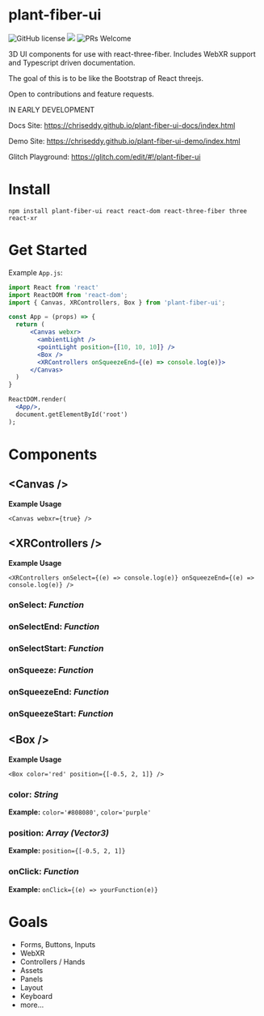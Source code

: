 # plant-fiber-ui

![GitHub license](https://img.shields.io/badge/license-MIT-blue.svg)
<a href="https://www.npmjs.com/package/plant-fiber-ui"><img src="https://img.shields.io/npm/v/plant-fiber-ui.svg"></a>
![PRs Welcome](https://img.shields.io/badge/PRs-welcome-brightgreen.svg)

3D UI components for use with react-three-fiber. Includes WebXR support and Typescript driven documentation.

The goal of this is to be like the Bootstrap of React threejs.

Open to contributions and feature requests.

IN EARLY DEVELOPMENT

Docs Site: https://chriseddy.github.io/plant-fiber-ui-docs/index.html

Demo Site: https://chriseddy.github.io/plant-fiber-ui-demo/index.html

Glitch Playground: https://glitch.com/edit/#!/plant-fiber-ui

# Install

`npm install plant-fiber-ui react react-dom react-three-fiber three react-xr`

# Get Started

Example `App.js`:

```jsx
import React from 'react'
import ReactDOM from 'react-dom';
import { Canvas, XRControllers, Box } from 'plant-fiber-ui';

const App = (props) => {
  return (
      <Canvas webxr>
        <ambientLight />
        <pointLight position={[10, 10, 10]} />
        <Box />
        <XRControllers onSqueezeEnd={(e) => console.log(e)}>
      </Canvas>
  )
}

ReactDOM.render(
  <App/>,
  document.getElementById('root')
);
```

# Components

## <Canvas \/>

**Example Usage** 

```<Canvas webxr={true} />```

## <XRControllers \/>

**Example Usage** 

```<XRControllers onSelect={(e) => console.log(e)} onSqueezeEnd={(e) => console.log(e)} />```

### onSelect: *Function*

### onSelectEnd: *Function*

### onSelectStart: *Function*

### onSqueeze: *Function*

### onSqueezeEnd: *Function*

### onSqueezeStart: *Function*

## <Box \/>

**Example Usage** 

```<Box color='red' position={[-0.5, 2, 1]} />```

### color: *String*

**Example:** `color='#808080'`, `color='purple'` 

### position: *Array (Vector3)*

**Example:** `position={[-0.5, 2, 1]}`

### onClick: *Function*

**Example:** `onClick={(e) => yourFunction(e)}`

# Goals 

- Forms, Buttons, Inputs
- WebXR 
- Controllers / Hands
- Assets
- Panels
- Layout
- Keyboard
- more...
